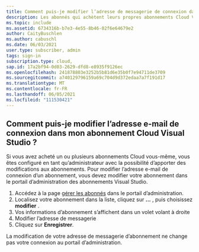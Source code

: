 ```yaml
---
title: Comment puis-je modifier l’adresse de messagerie de connexion dans mon abonnement Cloud Visual Studio ?
description: Les abonnés qui achètent leurs propres abonnements Cloud Visual Studio peuvent modifier leurs propres adresses e-mail de connexion.
ms.topic: include
ms.assetid: 6734316b-b7e3-4e55-8b46-02f6e64679e2
author: CaityBuschlen
ms.author: cabuschl
ms.date: 06/03/2021
user.type: subscriber, admin
tags: sign-in
subscription.type: cloud,
sap.id: 17a2bf94-0d03-2629-dfd8-e8935f9126ec
ms.openlocfilehash: 241878803e3252b5b81d6e35b0f7e94711de3709
ms.sourcegitcommit: a740129796159a69c704d9d372edaa7a7f191d17
ms.translationtype: MT
ms.contentlocale: fr-FR
ms.lasthandoff: 06/05/2021
ms.locfileid: "111530421"
---
```

## <a name="how-can-i-change-the-sign-in-email-address-on-my-visual-studio-cloud-subscription"></a>Comment puis-je modifier l’adresse e-mail de connexion dans mon abonnement Cloud Visual Studio ?

Si vous avez acheté un ou plusieurs abonnements Cloud vous-même, vous êtes configuré en tant qu’administrateur avec la possibilité d’apporter des modifications aux abonnements. Pour modifier l’adresse e-mail de connexion d’un abonnement, vous devez modifier votre abonnement dans le portail d’administration des abonnements Visual Studio.

1. Accédez à la page [gérer les abonnés](https://manage.visualstudio.com/subscribers) dans le portail d’administration.
2. Localisez votre abonnement dans la liste, cliquez sur **...** , puis choisissez **modifier** .
3. Vos informations d’abonnement s’affichent dans un volet volant à droite
4. Modifier l’adresse de messagerie 
5. Cliquez sur **Enregistrer**.

La modification de votre adresse de messagerie d’abonnement ne change pas votre connexion au portail d’administration.